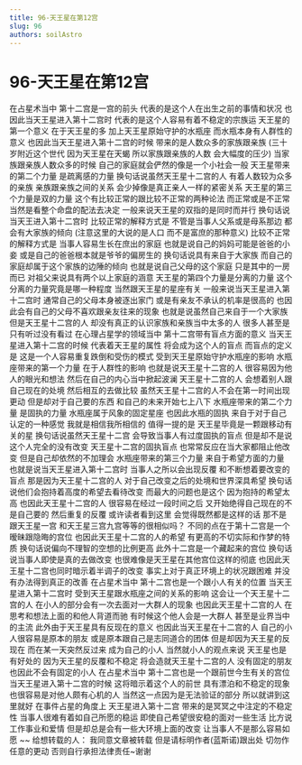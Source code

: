 ```yaml
---
title: 96-天王星在第12宫
slug: 96
authors: soilAstro
---
```


# 96-天王星在第12宫
在占星术当中
第十二宫是一宫的前头
代表的是这个人在出生之前的事情和状况
也因此当天王星进入第十二宫时
代表的是这个人容易有着不稳定的宗族运
天王星的第一个意义
在于天王星的多
加上天王星原始守护的水瓶座
而水瓶本身有人群性的意义
也因此当天王星进入第十二宫的时候
带来的是人数众多的家族跟亲族
(三十岁附近这个世代
因为天王星在天蝎
所以家族跟亲族的人数
会大幅度的压少)
当家族跟亲族人数众多的时候
自己的家庭就会俨然的像是一个小社会一般
天王星带来的第二个力量
是疏离感的力量
换句话说虽然天王星十二宫的人
有着人数较为众多的亲族
亲族跟亲族之间的关系
会少掉像是真正亲人一样的紧密关系
天王星的第三个力量是双的力量
这个有比较正常的跟比较不正常的两种论法
而正常或是不正常当然是看整个命盘的配法去决定
一般来说天王星的双指的是同时而并行
换句话说当天王进入第十二宫时
比较正常的解释方式是
不管是当事人父系或是母系那边
都会有大家族的倾向
(注意这里的大说的是人口
而不是富庶的那种意义)
比较不正常的解释方式是
当事人容易生长在庶出的家庭
也就是说自己的妈妈可能是爸爸的小妾
或是自己的爸爸根本就是爷爷的偏房生的
换句话说具有来自于大家族
而自己的家庭却属于这个家族的边陲的倾向
也就是说自己父母的这个家庭
只是其中的一房而已
对祖父来说具有两个以上家庭的涵意
天王星的第四个力量是分离的力量
这个分离的力量究竟是哪一种程度
当然跟天王星的星座有关
一般来说当天王星进入第十二宫时
通常自己的父母本身被逐出家门
或是有亲友不承认的机率是很高的
也因此会有自己的父母不喜欢跟亲友往来的现象
也就是说虽然自己来自于一个大家族
但是天王星十二宫的人
却没有真正的认识家族和亲族当中太多的人
很多人甚至是只有听过没有看过
在心理占星学的领域当中
第十二宫带有盲点方面的意义
当天王星进入第十二宫的时候
代表着天王星的属性
将会成为这个人的盲点
而盲点的定义是
这是一个人容易重复跌倒和受伤的模式
受到天王星原始守护水瓶座的影响
水瓶座带来的第一个力量
在于人群性的影响
也就是说天王星十二宫的人
很容易因为他人的眼光和想法
然后在自己的内心当中掀起波澜
天王星十二宫的人
会想着别人跟自己现在的处境
然后相互的去做比较
虽然天王星十二宫的人不会在第一时间出现更动
但是却对于自己要的东西
和自己的未来开始七上八下
水瓶座带来的第二个力量
是固执的力量
水瓶座属于风象的固定星座
也因此水瓶的固执
来自于对于自己认定的一种感觉
我就是相信我所相信的
值得一提的是
天王星毕竟是一颗跟移动有关的星
换句话说虽然天王星十二宫
会导致当事人有过度固执的盲点
但是却不是说这个人完全的没有改变
天王星十二宫的固执盲点
也常常反应在当大家都阻止他改变
但是自己却依然的不加理会
水瓶座带来的第三个力量
来自于希望方面的力量
也就是说当天王星进入第十二宫时
当事人之所以会出现反覆
和不断想着要改变的盲点
那是因为天王星十二宫的人
对于自己改变之后的处境和世界深具希望
换句话说他们会抱持着高度的希望去看待改变
而最大的问题也是这个
因为抱持的希望太高
也因此天王星十二宫的人
很容易在经过一段时间之后
又开始绝得自己现在的不是自己要的
然后重复的反覆
或许读者看到这里
会觉得既然都是这样的话
那不是跟天王星一宫
和天王星三宫九宫等等的很相似吗？
不同的点在于第十二宫是一个暧昧跟隐晦的宫位
也因此天王星十二宫的人的希望
有更高的不切实际和作梦的特质
换句话说偏向不理智的空想的比例更高
此外十二宫是一个藏起来的宫位
换句话说当事人即使是真的去做改变
也很难像是天王星在其他宫位这样的彻底
也因此天王星十二宫也同时暗示着半调子的改变
事实上对于真正环境上的状况跟困难
并没有办法得到真正的改善
在占星术当中
第十二宫也是一个跟小人有关的位置
当天王星进入第十二宫时
受到天王星跟水瓶座之间的关系的影响
这会让一个天王星十二宫的人
在小人的部分会有一次去面对一大群人的现象
也因此天王星十二宫的人
在思考和想法上面的和他人背道而驰
有时候这个他人会是一大群人
甚至是业界当中的主流
此外由于天王星具有反现在的意义
也因此当天王星在十二宫的人
自己的小人很容易是原本的朋友
或是原本跟自己是志同道合的团体
但是却因为天王星的反现在
而在某一天突然反过来
成为自己的小人
当然就小人的观点来说
天王星也是有好处的
因为天王星的反覆和不稳定
将会造就天王星十二宫的人
没有固定的朋友也因此不会有固定的小人
在占星术当中
第十二宫也是一个跟前世今生有关的宫位
当天王星进入第十二宫的时候
这将暗示着这个人的前世
具有漂泊和不稳定的现象
也很容易是对他人颇有心机的人
当然这一点因为是无法验证的部分
所以就讲到这里就好
在事件占星的角度上
天王星进入第十二宫
带来的是冥冥之中注定的不稳定性
当事人很难有着如自己所愿的稳运
即使自己希望很安稳的面对一些生活
比方说工作事业和爱情
但是却总是会有一些大环境上面的改变
让当事人不是那么容易如愿
~~
给想转载的人：
我同意文章被转载
但是请标明作者(蓝斯诺)跟出处
切勿作任意的更动
否则自行承担法律责任~谢谢
  